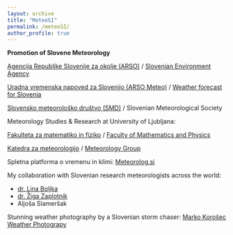 ```yaml
---
layout: archive
title: "MeteoSI"
permalink: /meteoSI/
author_profile: true
---
```


**Promotion of Slovene Meteorology**

[Agencija Republike Slovenije za okolje (ARSO)](https://www.arso.gov.si/) / [Slovenian Environment Agency](https://www.arso.gov.si/en/)

[Uradna vremenska napoved za Slovenijo (ARSO Meteo)](http://meteo.arso.gov.si/met/sl/) / [Weather forecast for Slovenia](http://meteo.arso.gov.si/met/en/)

[Slovensko meteorološko društvo (SMD)](http://www.smd.v-izdelavi.si/) / Slovenian Meteorological Society


Meteorology Studies & Research at University of Ljubljana:

[Fakulteta za matematiko in fiziko](https://www.fmf.uni-lj.si/si/) / [Faculty of Mathematics and Physics](https://www.fmf.uni-lj.si/en/)

[Katedra za meteorologijo](https://meteo.fmf.uni-lj.si/) / [Meteorology Group](https://meteo.fmf.uni-lj.si/en/node)

Spletna platforma o vremenu in klimi:
[Meteorolog.si](http://meteorolog.si/)

My collaboration with Slovenian research meteorologists across the world:
* [dr. Lina Boljka](https://lina-boljka.github.io/)
* [dr. Žiga Zaplotnik](https://zaplotnik.github.io/)
* Aljoša Slameršak<br/>

Stunning weather photography by a Slovenian storm chaser: [Marko Korošec Weather Photograpy](http://www.markokorosec.net/)
